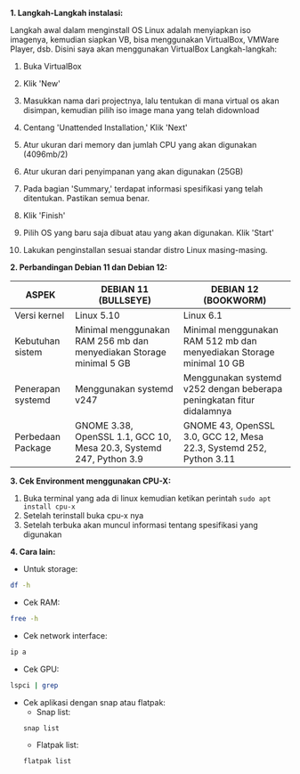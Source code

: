 **1. Langkah-Langkah instalasi:**

Langkah awal dalam menginstall OS Linux adalah menyiapkan iso imagenya, kemudian siapkan VB, bisa menggunakan VirtualBox, VMWare Player, dsb. Disini saya akan menggunakan VirtualBox
Langkah-langkah:
1. Buka VirtualBox

2. Klik 'New'

3. Masukkan nama dari projectnya, lalu tentukan di mana virtual os akan disimpan, kemudian pilih iso image mana yang telah didownload

4. Centang 'Unattended Installation,' Klik 'Next'

5. Atur ukuran dari memory dan jumlah CPU yang akan digunakan (4096mb/2)

6. Atur ukuran dari penyimpanan yang akan digunakan (25GB)

7. Pada bagian 'Summary,' terdapat informasi spesifikasi yang telah ditentukan. Pastikan semua benar.

8. Klik 'Finish'

9. Pilih OS yang baru saja dibuat atau yang akan digunakan. Klik 'Start'

10. Lakukan penginstallan sesuai standar distro Linux masing-masing.

**2. Perbandingan Debian 11 dan Debian 12:**

| ASPEK                | DEBIAN 11 (BULLSEYE) | DEBIAN 12 (BOOKWORM)  |
|----------------------|----------------------|-----------------------|
| Versi kernel         | Linux 5.10           | Linux 6.1             |
| Kebutuhan sistem     | Minimal menggunakan RAM 256 mb dan menyediakan Storage minimal 5 GB   | Minimal menggunakan RAM 512 mb dan menyediakan Storage minimal 10 GB |
| Penerapan systemd    | Menggunakan systemd v247     | Menggunakan systemd v252 dengan beberapa peningkatan fitur didalamnya |
| Perbedaan Package    | GNOME 3.38, OpenSSL 1.1, GCC 10, Mesa 20.3, Systemd 247, Python 3.9 | GNOME 43, OpenSSL 3.0, GCC 12, Mesa 22.3, Systemd 252, Python 3.11 |

**3. Cek Environment menggunakan CPU-X:**

1. Buka terminal yang ada di linux kemudian ketikan perintah ``` sudo apt install cpu-x ```
2. Setelah terinstall buka cpu-x nya
3. Setelah terbuka akan muncul informasi tentang spesifikasi yang digunakan

**4. Cara lain:**

- Untuk storage: 
```bash
df -h
```
- Cek RAM:
```bash
free -h
```
- Cek network interface:
```bash
ip a
```
- Cek GPU:
```bash
lspci | grep
```
- Cek aplikasi dengan snap atau flatpak:
    - Snap list: 
    ```bash
    snap list
    ```
    - Flatpak list:
    ```bash
    flatpak list
    ```
